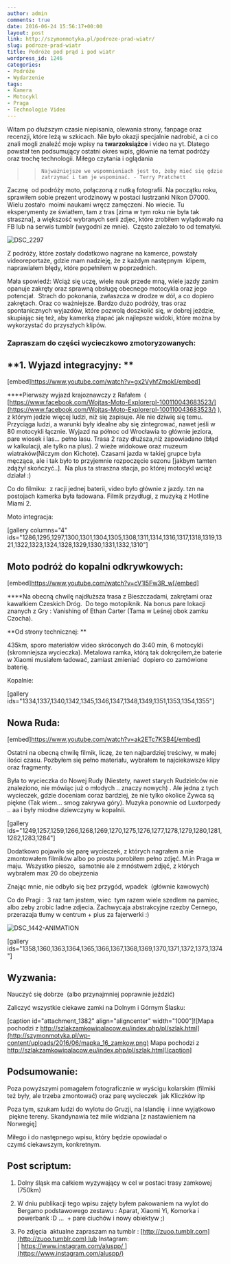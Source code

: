 ```yaml
---
author: admin
comments: true
date: 2016-06-24 15:56:17+00:00
layout: post
link: http://szymonmotyka.pl/podroze-prad-wiatr/
slug: podroze-prad-wiatr
title: Podróże pod prąd i pod wiatr
wordpress_id: 1246
categories:
- Podróże
- Wydarzenie
tags:
- Kamera
- Motocykl
- Praga
- Technologie Video
---
```


Witam po dłuższym czasie niepisania, olewania strony, fanpage oraz recenzji, które leżą w szkicach. Nie było okazji specjalnie nadrobić, a ci co znali mogli znaleźć moje wpisy na **twarzoksiążce** i video na yt. Dlatego powstał ten podsumujący ostatni okres wpis, głównie na temat podróży oraz trochę technologii. Miłego czytania i oglądania


<blockquote>

>     
>     Najważniejsze we wspomnieniach jest to, żeby mieć się gdzie zatrzymać i tam je wspominać. - Terry Pratchett
> 
> 
</blockquote>


<!-- more -->

Zacznę  od podróży moto, połączoną z nutką fotografii. Na początku roku, sprawiłem sobie prezent urodzinowy w postaci lustrzanki Nikon D7000. Wielu zostało  moimi naukami wręcz zamęczeni. No wiecie. Tu eksperymenty ze światłem, tam z tras [zima w tym roku nie była tak straszna], a większość wybranych serii zdjec, które zrobiłem wylądowało na FB lub na serwis tumblr (wygodni ze mnie).  Często zależało to od tematyki.

![DSC_2297](http://szymonmotyka.pl/wp-content/uploads/2016/06/DSC_2297-199x300.png)

Z podróży, które zostały dodatkowo nagrane na kamerce, powstały videoreportaże, gdzie mam nadzieję, że z każdym następnym  klipem, naprawiałem błędy, które popełniłem w poprzednich.

Mała spowiedź: Wciąż się uczę, wiele nauk przede mną, wiele jazdy zanim opanuje zakręty oraz sprawną obsługę obecnego motocykla oraz jego potencjał.  Strach do pokonania, zwłaszcza w drodze w dół, a co dopiero zakrętach. Oraz co ważniejsze. Bardzo dużo podróży, tras oraz spontanicznych wyjazdów, które pozwolą doszkolić się, w dobrej jeździe, skupiając się też, aby kamerką złapać jak najlepsze widoki, które można by wykorzystać do przyszłych klipów.




### Zapraszam do części wycieczkowo zmotoryzowanych:




## **1. Wyjazd integracyjny: **


[embed]https://www.youtube.com/watch?v=gx2VyhfZmok[/embed]

****Pierwszy wyjazd krajoznawczy z Rafałem  ( [https://www.facebook.com/Wojtas-Moto-Explorerpl-100110043683523/](https://www.facebook.com/Wojtas-Moto-Explorerpl-100110043683523/) ), z którym jedzie więcej ludzi, niż się zapisuje. Ale nie dziwię się temu. Przyciąga ludzi, a warunki były idealne aby się zintegrować, nawet jeśli w 80 motocykli łącznie. Wyjazd na północ od Wrocławia to głównie jeziora, pare wiosek i las… pełno lasu. Trasa 2 razy dłuższa,niż zapowiadano (błąd w kalkulacji, ale tylko na plus). 2 wieże widokowe oraz muzeum wiatraków(Niczym don Kichote). Czasami jazda w takiej grupce była męcząca, ale i tak było to przyjemnie rozpoczęcie sezonu [jakbym tamten zdążył skończyć..].  Na plus ta straszna stacja, po której motocykl wciąż działał :)

Co do filmiku:  z racji jednej baterii, video było głównie z jazdy. tzn na postojach kamerka była ładowana. Filmik przydługi, z muzyką z Hotline Miami 2.



Moto integracja:

[gallery columns="4" ids="1286,1295,1297,1300,1301,1304,1305,1308,1311,1314,1316,1317,1318,1319,1321,1322,1323,1324,1328,1329,1330,1331,1332,1310"]


## **Moto podróż do kopalni odkrywkowych:**


[embed]https://www.youtube.com/watch?v=cV1l5Fw3R_w[/embed]

****Na obecną chwilę najdłuższa trasa z Bieszczadami, zakrętami oraz kawałkiem Czeskich Dróg.  Do tego motopiknik. Na bonus pare lokacji znanych z Gry : Vanishing of Ethan Carter (Tama w Leśnej obok zamku Czocha).

**Od strony technicznej: **

435km, sporo materiałów video skróconych do 3:40 min, 6 motocykli (skromniejsza wycieczka). Metalowa ramka, którą tak dokręciłem,że baterie w Xiaomi musiałem ładować, zamiast zmieniać  dopiero co zamówione baterię.

Kopalnie:

[gallery ids="1334,1337,1340,1342,1345,1346,1347,1348,1349,1351,1353,1354,1355"]




## Nowa Ruda:


[embed]https://www.youtube.com/watch?v=ak2ETc7KSB4[/embed]

Ostatni na obecną chwilę filmik, liczę, że ten najbardziej treściwy, w małej ilości czasu. Pozbyłem się pełno materiału, wybrałem te najciekawsze klipy oraz fragmenty.

Była to wycieczka do Nowej Rudy (Niestety, nawet starych Rudzielców nie znaleziono, nie mówiąc już o młodych .. znaczy nowych) . Ale jedna z tych wycieczek, gdzie doceniam coraz bardziej, że nie tylko okolice Żywca są piękne (Tak wiem… smog zakrywa góry). Muzyka ponownie od Luxtorpedy .. aa i były miodne dziewczyny w kopalnii.

[gallery ids="1249,1257,1259,1266,1268,1269,1270,1275,1276,1277,1278,1279,1280,1281,1282,1283,1284"]

Dodatkowo pojawiło się parę wycieczek, z których nagrałem a nie zmontowałem filmików albo po prostu porobiłem pełno zdjęć. M.in Praga w maju.  Wszystko pieszo,  samotnie ale z mnóstwem zdjęć, z których wybrałem max 20 do obejrzenia

Znając mnie, nie odbyło się bez przygód, wpadek  (głównie kawowych)

Co do Pragi :  3 raz tam jestem, wiec  tym razem wiele szedlem na pamiec, albo zeby zrobic ladne zdjecia. Zachwycaja abstrakcyjne rzezby Cernego, przerazaja tłumy w centrum + plus za fajerwerki :)

![DSC_1442-ANIMATION](http://szymonmotyka.pl/wp-content/uploads/2016/06/DSC_1442-ANIMATION.gif)

[gallery ids="1358,1360,1363,1364,1365,1366,1367,1368,1369,1370,1371,1372,1373,1374"]


## Wyzwania:


Nauczyć się dobrze  (albo przynajmniej poprawnie jeździć)

Zaliczyć wszystkie ciekawe zamki na Dolnym i Górnym Ślasku:

[caption id="attachment_1382" align="aligncenter" width="1000"]![Mapa pochodzi z http://szlakzamkowipalacow.eu/index.php/pl/szlak.html](http://szymonmotyka.pl/wp-content/uploads/2016/06/mapka_16_zamkow.png) Mapa pochodzi z http://szlakzamkowipalacow.eu/index.php/pl/szlak.html[/caption]


## Podsumowanie:


Poza powyższymi pomagałem fotograficznie w wyścigu kolarskim (filmiki też były, ale trzeba zmontować) oraz parę wycieczek  jak Kliczków itp

Poza tym, szukam ludzi do wylotu do Gruzji, na Islandię  i inne wyjątkowo  piękne tereny. Skandynawia też mile widziana [z nastawieniem na Norwegię]

Miłego i do następnego wpisu, który będzie opowiadał o czymś ciekawszym, konkretnym.




## Post scriptum:


1. Dolny śląsk ma całkiem wyzywający w cel w postaci trasy zamkowej (750km)

2. W dniu publikacji tego wpisu zajęty byłem pakowaniem na wylot do Bergamo podstawowego zestawu : Aparat, Xiaomi Yi, Komorka i powerbank :D …  + pare ciuchów i nowy obiektyw ;)

3. Po zdjęcia  aktualne zapraszam na tumblr : [http://zuoo.tumblr.com](http://zuoo.tumblr.com) lub Instagram:[ https://www.instagram.com/aluspp/ ](https://www.instagram.com/aluspp/)


